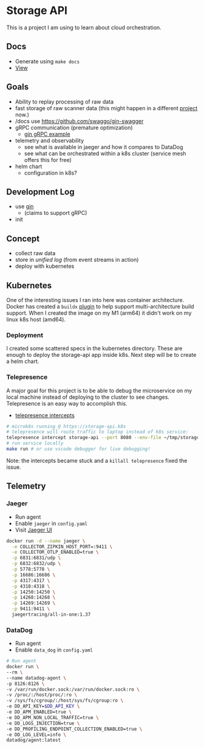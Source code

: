# Storage API

This is a project I am using to learn about cloud orchestration.

## Docs

- Generate using `make docs`
- [View](http://localhost:8080/swagger/index.html)

## Goals

- Ability to replay processing of raw data
- fast storage of raw scanner data (this might happen in a different [project](https://github.com/ericbutera/airflow-instance) now.)
- /docs use <https://github.com/swaggo/gin-swagger>
- gRPC communication (premature optimization)
  - [gin gRPC example](https://github.com/gin-gonic/examples/blob/master/grpc/gin/main.go)
- telemetry and observability
  - see what is available in jaeger and how it compares to DataDog
  - see what can be orchestrated within a k8s cluster (service mesh offers this for free)
- helm chart
  - configuration in k8s?

## Development Log

- use [gin](https://github.com/gin-gonic/gin)
  - (claims to support gRPC)
- init

## Concept

- collect raw data
- store in _unified log_ (from event streams in action)
- deploy with kubernetes

## Kubernetes

One of the interesting issues I ran into here was container architecture. Docker has created a `buildx` [plugin](https://docs.docker.com/build/buildx/) to help support multi-architecture build support. When I created the image on my M1 (arm64) it didn't work on my linux k8s host (amd64).

### Deployment

I created some scattered specs in the kubernetes directory. These are enough to deploy the storage-api app inside k8s. Next step will be to create a helm chart.

### Telepresence

A major goal for this project is to be able to debug the microservice on my local machine instead of deploying to the cluster to see changes. Telepresence is an easy way to accomplish this.

- [telepresence intercepts](https://www.telepresence.io/docs/v2.0/howtos/intercepts/)

```sh
# microk8s running @ https://storage-api.k8s
# telepresence will route traffic to laptop instead of k8s service:
telepresence intercept storage-api --port 8080 --env-file ~/tmp/storage-api-intercept.env
# run service locally
make run # or use vscode debugger for live debugging!
```

Note: the intercepts became stuck and a `killall telepresence` fixed the issue.

## Telemetry

### Jaeger

- Run agent
- Enable `jaeger` in `config.yaml`
- Visit [Jaeger UI](http://localhost:16686/)

```sh
docker run -d --name jaeger \
  -e COLLECTOR_ZIPKIN_HOST_PORT=:9411 \
  -e COLLECTOR_OTLP_ENABLED=true \
  -p 6831:6831/udp \
  -p 6832:6832/udp \
  -p 5778:5778 \
  -p 16686:16686 \
  -p 4317:4317 \
  -p 4318:4318 \
  -p 14250:14250 \
  -p 14268:14268 \
  -p 14269:14269 \
  -p 9411:9411 \
  jaegertracing/all-in-one:1.37
```

### DataDog

- Run agent
- Enable `data_dog` in `config.yaml`

```sh
# Run agent
docker run \
--rm \
--name datadog-agent \
-p 8126:8126 \
-v /var/run/docker.sock:/var/run/docker.sock:ro \
-v /proc/:/host/proc/:ro \
-v /sys/fs/cgroup/:/host/sys/fs/cgroup:ro \
-e DD_API_KEY=$DD_API_KEY \
-e DD_APM_ENABLED=true \
-e DD_APM_NON_LOCAL_TRAFFIC=true \
-e DD_LOGS_INJECTION=true \
-e DD_PROFILING_ENDPOINT_COLLECTION_ENABLED=true \
-e DD_LOG_LEVEL=info \
datadog/agent:latest
```
